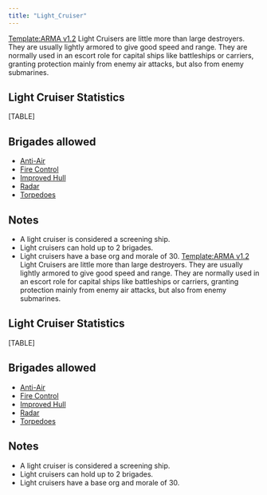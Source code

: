 ```yaml
---
title: "Light_Cruiser"
---
```


[Template:ARMA
v1.2](/index.php?title=Template:ARMA_v1.2&action=edit&redlink=1 "Template:ARMA v1.2 (page does not exist)")
Light Cruisers are little more than large destroyers. They are usually
lightly armored to give good speed and range. They are normally used in
an escort role for capital ships like battleships or carriers, granting
protection mainly from enemy air attacks, but also from enemy
submarines.

##  Light Cruiser Statistics 

[TABLE]

##  Brigades allowed 

-   [Anti-Air](/index.php?title=Anti-Air_(naval_brigade)&action=edit&redlink=1 "Anti-Air (naval brigade) (page does not exist)")
-   [Fire
    Control](/index.php?title=Fire_Control_(naval_brigade)&action=edit&redlink=1 "Fire Control (naval brigade) (page does not exist)")
-   [Improved
    Hull](/index.php?title=Improved_Hull_(naval_brigade)&action=edit&redlink=1 "Improved Hull (naval brigade) (page does not exist)")
-   [Radar](/index.php?title=Radar_(naval_brigade)&action=edit&redlink=1 "Radar (naval brigade) (page does not exist)")
-   [Torpedoes](/index.php?title=Torpedoes_(naval_brigade)&action=edit&redlink=1 "Torpedoes (naval brigade) (page does not exist)")

##  Notes 

-   A light cruiser is considered a screening ship.
-   Light cruisers can hold up to 2 brigades.
-   Light cruisers have a base org and morale of 30.
[Template:ARMA
v1.2](/index.php?title=Template:ARMA_v1.2&action=edit&redlink=1 "Template:ARMA v1.2 (page does not exist)")
Light Cruisers are little more than large destroyers. They are usually
lightly armored to give good speed and range. They are normally used in
an escort role for capital ships like battleships or carriers, granting
protection mainly from enemy air attacks, but also from enemy
submarines.

##  Light Cruiser Statistics 

[TABLE]

##  Brigades allowed 

-   [Anti-Air](/index.php?title=Anti-Air_(naval_brigade)&action=edit&redlink=1 "Anti-Air (naval brigade) (page does not exist)")
-   [Fire
    Control](/index.php?title=Fire_Control_(naval_brigade)&action=edit&redlink=1 "Fire Control (naval brigade) (page does not exist)")
-   [Improved
    Hull](/index.php?title=Improved_Hull_(naval_brigade)&action=edit&redlink=1 "Improved Hull (naval brigade) (page does not exist)")
-   [Radar](/index.php?title=Radar_(naval_brigade)&action=edit&redlink=1 "Radar (naval brigade) (page does not exist)")
-   [Torpedoes](/index.php?title=Torpedoes_(naval_brigade)&action=edit&redlink=1 "Torpedoes (naval brigade) (page does not exist)")

##  Notes 

-   A light cruiser is considered a screening ship.
-   Light cruisers can hold up to 2 brigades.
-   Light cruisers have a base org and morale of 30.
